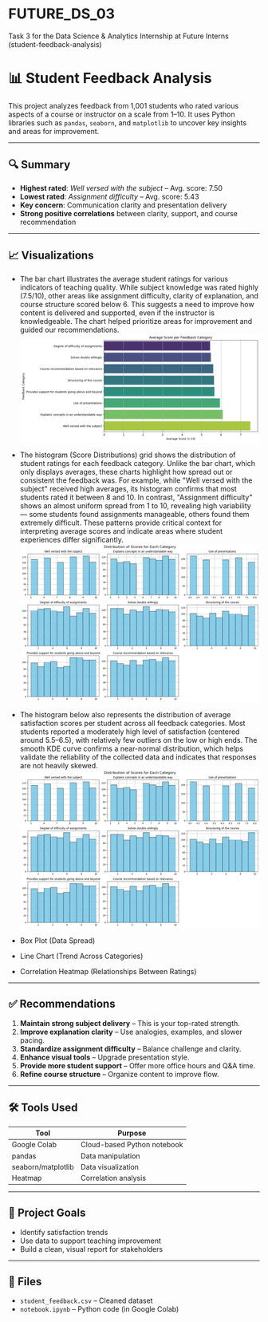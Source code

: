 # FUTURE_DS_03
Task 3 for the Data Science &amp; Analytics Internship at Future Interns (student-feedback-analysis)
# 📊 Student Feedback Analysis

This project analyzes feedback from 1,001 students who rated various aspects of a course or instructor on a scale from 1–10. It uses Python libraries such as `pandas`, `seaborn`, and `matplotlib` to uncover key insights and areas for improvement.

---

## 🔍 Summary

- **Highest rated**: *Well versed with the subject* – Avg. score: 7.50
- **Lowest rated**: *Assignment difficulty* – Avg. score: 5.43
- **Key concern**: Communication clarity and presentation delivery
- **Strong positive correlations** between clarity, support, and course recommendation

---

## 📈 Visualizations

- The bar chart illustrates the average student ratings for various indicators of teaching quality. While subject knowledge was rated highly (7.5/10), other areas like assignment difficulty, clarity of explanation, and course structure scored below 6. This suggests a need to improve how content is delivered and supported, even if the instructor is knowledgeable. The chart helped prioritize areas for improvement and guided our recommendations.
  ![Average Score per feedback](bar_chart.png)
  
  
- The histogram (Score Distributions) grid shows the distribution of student ratings for each feedback category. Unlike the bar chart, which only displays averages, these charts highlight how spread out or consistent the feedback was. For example, while "Well versed with the subject" received high averages, its histogram confirms that most students rated it between 8 and 10. In contrast, "Assignment difficulty" shows an almost uniform spread from 1 to 10, revealing high variability — some students found assignments manageable, others found them extremely difficult. These patterns provide critical context for interpreting average scores and indicate areas where student experiences differ significantly.
  ![Average Score per feedback](histogram.png)
- The histogram below also represents the distribution of average satisfaction scores per student across all feedback categories. Most students reported a moderately high level of satisfaction (centered around 5.5–6.5), with relatively few outliers on the low or high ends. The smooth KDE curve confirms a near-normal distribution, which helps validate the reliability of the collected data and indicates that responses are not heavily skewed.
![Average Score per feedback](histogram.png)
  
- Box Plot (Data Spread)
- Line Chart (Trend Across Categories)
- Correlation Heatmap (Relationships Between Ratings)

---

## ✅ Recommendations

1. **Maintain strong subject delivery** – This is your top-rated strength.
2. **Improve explanation clarity** – Use analogies, examples, and slower pacing.
3. **Standardize assignment difficulty** – Balance challenge and clarity.
4. **Enhance visual tools** – Upgrade presentation style.
5. **Provide more student support** – Offer more office hours and Q&A time.
6. **Refine course structure** – Organize content to improve flow.

---

## 🛠 Tools Used

| Tool       | Purpose                    |
|------------|-----------------------------|
| Google Colab | Cloud-based Python notebook |
| pandas     | Data manipulation           |
| seaborn/matplotlib | Data visualization      |
| Heatmap    | Correlation analysis        |

---

## 📌 Project Goals

- Identify satisfaction trends
- Use data to support teaching improvement
- Build a clean, visual report for stakeholders

---

## 📎 Files

- `student_feedback.csv` – Cleaned dataset
- `notebook.ipynb` – Python code (in Google Colab)
